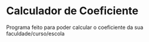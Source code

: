 # Calculador de Coeficiente
Programa feito para poder calcular o coeficiente da sua faculdade/curso/escola
